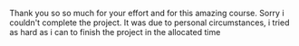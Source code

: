 Thank you so so much for your effort and for this amazing course. 
Sorry i couldn't complete the project. 
It was due to personal circumstances,
i tried as hard as i can to finish the project in the allocated time 
